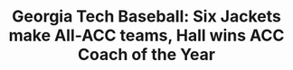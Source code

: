 ---
layout: post
title: "Georgia Tech Baseball: Six Jackets make All-ACC teams, Hall wins ACC Coach of the Year"
description: "The Jackets led all schools with three first-team selections"
permalink: https://www.fromtherumbleseat.com/2019/5/20/18633037/georgia-tech-baseball-six-jackets-named-all-acc-kyle-mccann-connor-thomas-tristin-english-first-team
---